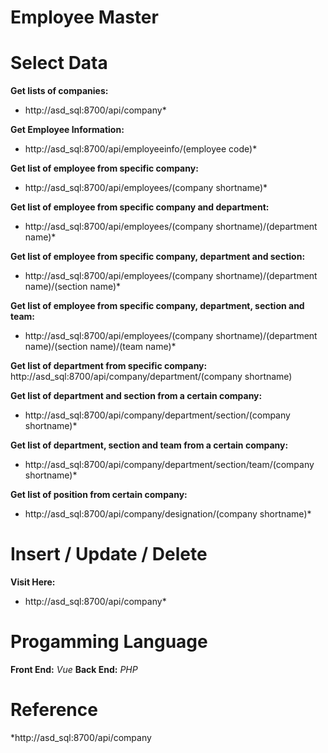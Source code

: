 # Employee Master

# Select Data

**Get lists of companies:** 
* http://asd_sql:8700/api/company*

**Get Employee Information:**
* http://asd_sql:8700/api/employeeinfo/(employee code)*

**Get list of employee from specific company:**
* http://asd_sql:8700/api/employees/(company shortname)*

**Get list of employee from specific company and department:**
* http://asd_sql:8700/api/employees/(company shortname)/(department name)*

**Get list of employee from specific company, department and section:**
* http://asd_sql:8700/api/employees/(company shortname)/(department name)/(section name)*

**Get list of employee from specific company, department, section and team:**
* http://asd_sql:8700/api/employees/(company shortname)/(department name)/(section name)/(team name)*

**Get list of department from specific company:**
http://asd_sql:8700/api/company/department/(company shortname)

**Get list of department and section from a certain company:**
* http://asd_sql:8700/api/company/department/section/(company shortname)*

**Get list of department, section and team from a certain company:**
* http://asd_sql:8700/api/company/department/section/team/(company shortname)*

**Get list of position from certain company:**
* http://asd_sql:8700/api/company/designation/(company shortname)*


# Insert / Update / Delete
**Visit Here:**
   * http://asd_sql:8700/api/company*


# Progamming Language
**Front End:** *Vue*
**Back End:** *PHP*


# Reference

*http://asd_sql:8700/api/company


